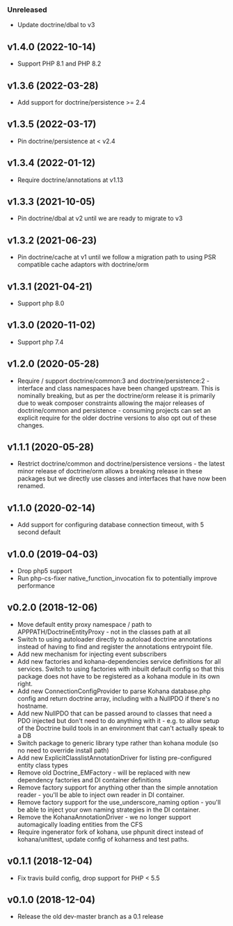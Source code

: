 ### Unreleased

* Update doctrine/dbal to v3

## v1.4.0 (2022-10-14)

* Support PHP 8.1 and PHP 8.2

## v1.3.6 (2022-03-28)

* Add support for doctrine/persistence >= 2.4

## v1.3.5 (2022-03-17)

* Pin doctrine/persistence at < v2.4

## v1.3.4 (2022-01-12)

* Require doctrine/annotations at v1.13

## v1.3.3 (2021-10-05)

* Pin doctrine/dbal at v2 until we are ready to migrate to v3

## v1.3.2 (2021-06-23)

* Pin doctrine/cache at v1 until we follow a migration path to using PSR compatible cache adaptors with doctrine/orm

## v1.3.1 (2021-04-21)

* Support php 8.0

## v1.3.0 (2020-11-02)

* Support php 7.4

## v1.2.0 (2020-05-28)

* Require / support doctrine/common:3 and doctrine/persistence:2 - interface and class namespaces have been changed
  upstream. This is nominally breaking, but as per the doctrine/orm release it is primarily due to weak composer 
  constraints allowing the major releases of doctrine/common and persistence - consuming projects can set an explicit
  require for the older doctrine versions to also opt out of these changes.

## v1.1.1 (2020-05-28)

* Restrict doctrine/common and doctrine/persistence versions - the latest minor release of doctrine/orm allows a 
  breaking release in these packages but we directly use classes and interfaces that have now been renamed.

## v1.1.0 (2020-02-14)

* Add support for configuring database connection timeout, with 5 second default

## v1.0.0 (2019-04-03)

* Drop php5 support
* Run php-cs-fixer native_function_invocation fix to potentially improve performance

## v0.2.0 (2018-12-06)

* Move default entity proxy namespace / path to APPPATH/DoctrineEntityProxy - not in the classes path at all
* Switch to using autoloader directly to autoload doctrine annotations instead of having to find and register the
  annotations entrypoint file.
* Add new mechanism for injecting event subscribers
* Add new factories and kohana-dependencies service definitions for all services. Switch to using 
  factories with inbuilt default config so that this package does not have to be registered as a 
  kohana module in its own right.
* Add new ConnectionConfigProvider to parse Kohana database.php config and return doctrine array, including with
  a NullPDO if there's no hostname.
* Add new NullPDO that can be passed around to classes that need a PDO injected but don't need to do anything
  with it - e.g. to allow setup of the Doctrine build tools in an environment that can't actually speak to a DB
* Switch package to generic library type rather than kohana module (so no need to override install path)
* Add new ExplicitClasslistAnnotationDriver for listing pre-configured entity class types
* Remove old Doctrine_EMFactory - will be replaced with new dependency factories and DI container definitions
* Remove factory support for anything other than the simple annotation reader - you'll be able to inject own reader in
  DI container.
* Remove factory support for the use_underscore_naming option - you'll be able to inject your own naming strategies in
  the DI container.
* Remove the KohanaAnnotationDriver - we no longer support automagically loading entities from the CFS
* Require ingenerator fork of kohana, use phpunit direct instead of kohana/unittest, update config of koharness and
  test paths.

## v0.1.1 (2018-12-04)

* Fix travis build config, drop support for PHP < 5.5

## v0.1.0 (2018-12-04)

* Release the old dev-master branch as a 0.1 release
